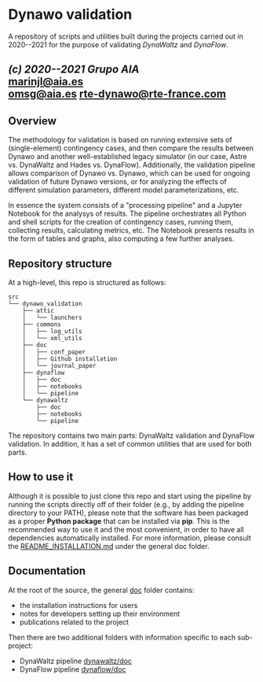 
Dynawo validation
=================

A repository of scripts and utilities built during the
projects carried out in 2020--2021 for the purpose of validating
*DynaWaltz* and *DynaFlow*.

***(c) 2020--2021 Grupo AIA***  
**marinjl@aia.es**  
**omsg@aia.es**
**rte-dynawo@rte-france.com**
-------------------------------------------------------------------------------


## Overview

The methodology for validation is based on running extensive sets of
(single-element) contingency cases, and then compare the results
between Dynawo and another well-established legacy simulator (in our
case, Astre vs. DynaWaltz and Hades vs. DynaFlow).  Additionally, the
validation pipeline allows comparison of Dynawo vs. Dynawo, which can
be used for ongoing validation of future Dynawo versions, or for
analyzing the effects of different simulation parameters, different
model parameterizations, etc.

In essence the system consists of a "processing pipeline" and a
Jupyter Notebook for the analysys of results. The pipeline
orchestrates all Python and shell scripts for the creation of
contingency cases, running them, collecting results, calculating
metrics, etc. The Notebook presents results in the form of tables and
graphs, also computing a few further analyses.


## Repository structure

At a high-level, this repo is structured as follows:

```
src
└── dynawo_validation
    ├── attic
    │   └── launchers
    ├── commons
    │   ├── log_utils
    │   └── xml_utils
    ├── doc
    │   ├── conf_paper
    │   ├── Github installation
    │   └── journal_paper
    ├── dynaflow
    │   ├── doc
    │   ├── notebooks
    │   └── pipeline
    └── dynawaltz
        ├── doc
        ├── notebooks
        └── pipeline
```

[comment]: <> (tree view obtained with: tree -d -L 3 -I '*.egg-info' src)

The repository contains two main parts: DynaWaltz validation and
DynaFlow validation. In addition, it has a set of common utilities
that are used for both parts.



## How to use it

Although it is possible to just clone this repo and start using the
pipeline by running the scripts directly off of their folder (e.g., by
adding the pipeline directory to your PATH), please note that the
software has been packaged as a proper **Python package** that can be
installed via **pip**. This is the recommended way to use it and the
most convenient, in order to have all dependencies automatically
installed.  For more information, please consult the
[README_INSTALLATION.md](src/dynawo_validation/doc/README_INSTALLATION.md)
under the general doc folder.



## Documentation

At the root of the source, the general [doc](/src/dynawo_validation/doc)
folder contains:
  * the installation instructions for users
  * notes for developers setting up their environment
  * publications related to the project

Then there are two additional folders with information specific to each sub-project:
  * DynaWaltz pipeline [dynawaltz/doc](src/dynawo_validation/dynawaltz/doc)
  * DynaFlow pipeline [dynaflow/doc](src/dynawo_validation/dynaflow/doc)

